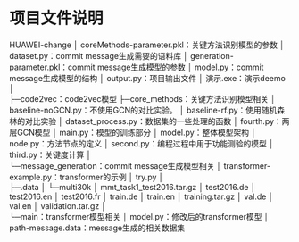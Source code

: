 # 项目文件说明
HUAWEI-change
│  coreMethods-parameter.pkl：关键方法识别模型的参数
│  dataset.py：commit message生成需要的语料库
│  generation-parameter.pkl：commit message生成模型的参数
│  model.py：commit message生成模型的结构
│  output.py：项目输出文件
│  演示.exe：演示deemo
│  
├─code2vec：code2vec模型
├─core_methods：关键方法识别模型相关
│      baseline-noGCN.py：不使用GCN的对比实验。
│      baseline-rf.py：使用随机森林的对比实验
│      dataset_process.py：数据集的一些处理的函数
│      fourth.py：两层GCN模型
│      main.py：模型的训练部分
│      model.py：整体模型架构
│      node.py：方法节点的定义
│      second.py：编程过程中用于功能测验的模型
│      third.py：关键度计算
│      
└─message_generation：commit message生成模型相关
    │  transformer-example.py：transformer的示例
    │  try.py
    │  
    ├─.data
    │  └─multi30k
    │          mmt_task1_test2016.tar.gz
    │          test2016.de
    │          test2016.en
    │          test2016.fr
    │          train.de
    │          train.en
    │          training.tar.gz
    │          val.de
    │          val.en
    │          validation.tar.gz
    │          
    └─main：transformer模型相关
        │  model.py：修改后的transformer模型
        │  path-message.data：message生成的相关数据集

